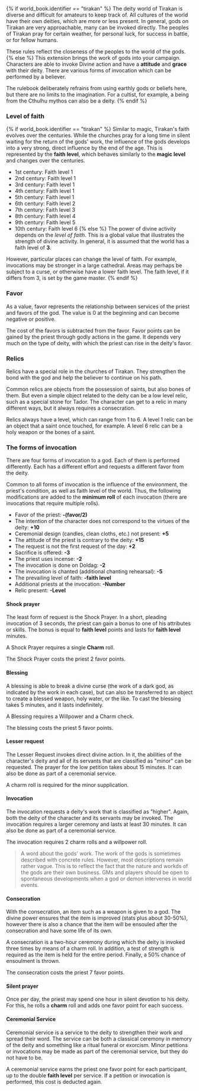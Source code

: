 {% if world_book.identifier == "tirakan" %}
The deity world of Tirakan is diverse and difficult for amateurs to keep track of. All cultures of the world have their own deities, which are more or less present. In general, gods on Tirakan are very approachable, many can be invoked directly. The peoples of Tirakan pray for certain weather, for personal luck, for success in battle, or for fellow humans.

These rules reflect the closeness of the peoples to the world of the gods.
{% else %}
This extension brings the work of gods into your campaign. Characters are able to invoke Divine action and have a **attitude** and **grace** with their deity. There are various forms of invocation which can be performed by a believer.

The rulebook deliberately refrains from using earthly gods or beliefs here, but there are no limits to the imagination. For a cultist, for example, a being from the Cthulhu mythos can also be a deity.
{% endif %}

### Level of faith

{% if world_book.identifier == "tirakan" %}
Similar to magic, Tirakan's faith evolves over the centuries. While the churches pray for a long time in silent waiting for the return of the gods' work, the influence of the gods develops into a very strong, direct influence by the end of the age. This is represented by the **faith level**, which behaves similarly to the **magic level** and changes over the centuries.

* 1st century: Faith level 1
* 2nd century: Faith level 1
* 3rd century: Faith level 1
* 4th century: Faith level 1
* 5th century: Faith level 1
* 6th century: Faith level 2
* 7th century: Faith level 3
* 8th century: Faith level 4
* 9th century: Faith level 5
* 10th century: Faith level 6
{% else %}
The power of divine activity depends on the *level of faith*. This is a global value that illustrates the strength of divine activity. In general, it is assumed that the world has a faith level of **3**.

However, particular places can change the level of faith. For example, invocations may be stronger in a large cathedral. Areas may perhaps be subject to a curse, or otherwise have a lower faith level. The faith level, if it differs from 3, is set by the game master.
{% endif %}

### Favor

As a value, favor represents the relationship between services of the priest and favors of the god. The value is 0 at the beginning and can become negative or positive.

The cost of the favors is subtracted from the favor. Favor points can be gained by the priest through godly actions in the game. It depends very much on the type of deity, with which the priest can rise in the deity's favor.

### Relics

Relics have a special role in the churches of Tirakan. They strengthen the bond with the god and help the believer to continue on his path.

Common relics are objects from the possession of saints, but also bones of them. But even a simple object related to the deity can be a low level relic, such as a special stone for Tador. The character can get to a relic in many different ways, but it always requires a consecration.

Relics always have a level, which can range from 1 to 6. A level 1 relic can be an object that a saint once touched, for example. A level 6 relic can be a holy weapon or the bones of a saint.

### The forms of invocation

There are four forms of invocation to a god. Each of them is performed differently. Each has a different effort and requests a different favor from the deity.

Common to all forms of invocation is the influence of the environment, the priest's condition, as well as faith level of the world. Thus, the following modifications are added to the **minimum roll** of each invocation (there are invocations that require multiple rolls).

* Favor of the priest: **-(favor/2)**
* The intention of the character does not correspond to the virtues of the deity: **+10**
* Ceremonial design (candles, clean cloths, etc.) not present: **+5**
* The attitude of the priest is contrary to the deity: **+15**
* The request is not the first request of the day: **+2**
* Sacrifice is offered: **-3**
* The priest uses incense: **-2**
* The invocation is done on Doldag: **-2**
* The invocation is chanted (additional chanting rehearsal): **-5**
* The prevailing level of faith: **-faith level**
* Additional priests at the invocation: **-Number**
* Relic present: **-Level**

#### Shock prayer

The least form of request is the Shock Prayer. In a short, pleading invocation of 3 seconds, the priest can gain a bonus to one of his attributes or skills. The bonus is equal to **faith level** points and lasts for **faith level** minutes.

A Shock Prayer requires a single **Charm** roll.

The Shock Prayer costs the priest 2 favor points.

#### Blessing

A blessing is able to break a divine curse (the work of a dark god, as indicated by the work in each case), but can also be transferred to an object to create a blessed weapon, holy water, or the like. To cast the blessing takes 5 minutes, and it lasts indefinitely.

A Blessing requires a Willpower and a Charm check.

The blessing costs the priest 5 favor points.

#### Lesser request

The Lesser Request invokes direct divine action. In it, the abilities of the character's deity and all of its servants that are classified as "minor" can be requested. The prayer for the low petition takes about 15 minutes. It can also be done as part of a ceremonial service.

A charm roll is required for the minor supplication.

#### Invocation

The invocation requests a deity's work that is classified as "higher". Again, both the deity of the character and its servants may be invoked. The invocation requires a larger ceremony and lasts at least 30 minutes. It can also be done as part of a ceremonial service.

The invocation requires 2 charm rolls and a willpower roll.

> A word about the gods' work. The work of the gods is sometimes described with concrete rules. However, most descriptions remain rather vague. This is to reflect the fact that the nature and workds of the gods are their own business. GMs and players should be open to spontaneous developments when a god or demon intervenes in world events.

#### Consecration

With the consecration, an item such as a weapon is given to a god. The divine power ensures that the item is improved (stats plus about 30-50%), however there is also a chance that the item will be ensouled after the consecration and have some life of its own.

A consecration is a two-hour ceremony during which the deity is invoked three times by means of a charm roll. In addition, a test of strength is required as the item is held for the entire period. Finally, a 50% chance of ensoulment is thrown.

The consecration costs the priest 7 favor points.

#### Silent prayer

Once per day, the priest may spend one hour in silent devotion to his deity. For this, he rolls a **charm** roll and adds one favor point for each success.

#### Ceremonial Service

Ceremonial service is a service to the deity to strengthen their work and spread their word. The service can be both a classical ceremony in memory of the deity and something like a ritual funeral or exorcism. Minor petitions or invocations may be made as part of the ceremonial service, but they do not have to be.

A ceremonial service earns the priest one favor point for each participant, up to the double **faith level** per service. If a petition or invocation is performed, this cost is deducted again.
